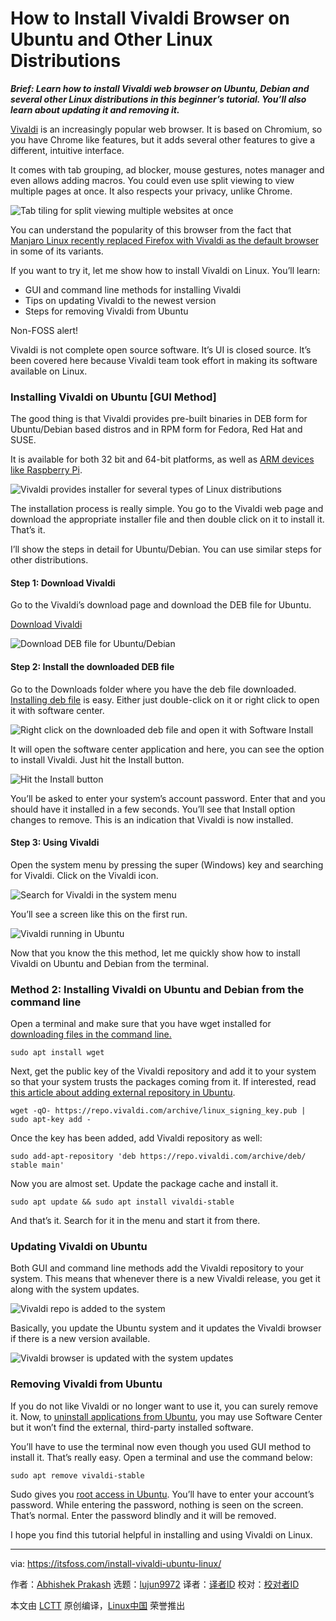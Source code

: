[#]: subject: "How to Install Vivaldi Browser on Ubuntu and Other Linux Distributions"
[#]: via: "https://itsfoss.com/install-vivaldi-ubuntu-linux/"
[#]: author: "Abhishek Prakash https://itsfoss.com/author/abhishek/"
[#]: collector: "lujun9972"
[#]: translator: "imgradeone"
[#]: reviewer: " "
[#]: publisher: " "
[#]: url: " "

How to Install Vivaldi Browser on Ubuntu and Other Linux Distributions
======

_**Brief: Learn how to install Vivaldi web browser on Ubuntu, Debian and several other Linux distributions in this beginner’s tutorial. You’ll also learn about updating it and removing it.**_

[Vivaldi][1] is an increasingly popular web browser. It is based on Chromium, so you have Chrome like features, but it adds several other features to give a different, intuitive interface.

It comes with tab grouping, ad blocker, mouse gestures, notes manager and even allows adding macros. You could even use split viewing to view multiple pages at once. It also respects your privacy, unlike Chrome.

![Tab tiling for split viewing multiple websites at once][2]

You can understand the popularity of this browser from the fact that [Manjaro Linux recently replaced Firefox with Vivaldi as the default browser][3] in some of its variants.

If you want to try it, let me show how to install Vivaldi on Linux. You’ll learn:

  * GUI and command line methods for installing Vivaldi
  * Tips on updating Vivaldi to the newest version
  * Steps for removing Vivaldi from Ubuntu



Non-FOSS alert!

Vivaldi is not complete open source software. It’s UI is closed source. It’s been covered here because Vivaldi team took effort in making its software available on Linux.

### Installing Vivaldi on Ubuntu [GUI Method]

The good thing is that Vivaldi provides pre-built binaries in DEB form for Ubuntu/Debian based distros and in RPM form for Fedora, Red Hat and SUSE.

It is available for both 32 bit and 64-bit platforms, as well as [ARM devices like Raspberry Pi][4].

![Vivaldi provides installer for several types of Linux distributions][5]

The installation process is really simple. You go to the Vivaldi web page and download the appropriate installer file and then double click on it to install it. That’s it.

I’ll show the steps in detail for Ubuntu/Debian. You can use similar steps for other distributions.

#### Step 1: Download Vivaldi

Go to the Vivaldi’s download page and download the DEB file for Ubuntu.

[Download Vivaldi][6]

![Download DEB file for Ubuntu/Debian][7]

#### Step 2: Install the downloaded DEB file

Go to the Downloads folder where you have the deb file downloaded. [Installing deb file][8] is easy. Either just double-click on it or right click to open it with software center.

![Right click on the downloaded deb file and open it with Software Install][9]

It will open the software center application and here, you can see the option to install Vivaldi. Just hit the Install button.

![Hit the Install button][10]

You’ll be asked to enter your system’s account password. Enter that and you should have it installed in a few seconds. You’ll see that Install option changes to remove. This is an indication that Vivaldi is now installed.

#### Step 3: Using Vivaldi

Open the system menu by pressing the super (Windows) key and searching for Vivaldi. Click on the Vivaldi icon.

![Search for Vivaldi in the system menu][11]

You’ll see a screen like this on the first run.

![Vivaldi running in Ubuntu][12]

Now that you know the this method, let me quickly show how to install Vivaldi on Ubuntu and Debian from the terminal.

### Method 2: Installing Vivaldi on Ubuntu and Debian from the command line

Open a terminal and make sure that you have wget installed for [downloading files in the command line.][13]

```
sudo apt install wget
```

Next, get the public key of the Vivaldi repository and add it to your system so that your system trusts the packages coming from it. If interested, read [this article about adding external repository in Ubuntu][14].

```
wget -qO- https://repo.vivaldi.com/archive/linux_signing_key.pub | sudo apt-key add -
```

Once the key has been added, add Vivaldi repository as well:

```
sudo add-apt-repository 'deb https://repo.vivaldi.com/archive/deb/ stable main'
```

Now you are almost set. Update the package cache and install it.

```
sudo apt update && sudo apt install vivaldi-stable
```

And that’s it. Search for it in the menu and start it from there.

### Updating Vivaldi on Ubuntu

Both GUI and command line methods add the Vivaldi repository to your system. This means that whenever there is a new Vivaldi release, you get it along with the system updates.

![Vivaldi repo is added to the system][15]

Basically, you update the Ubuntu system and it updates the Vivaldi browser if there is a new version available.

![Vivaldi browser is updated with the system updates][16]

### Removing Vivaldi from Ubuntu

If you do not like Vivaldi or no longer want to use it, you can surely remove it. Now, to [uninstall applications from Ubuntu][17], you may use Software Center but it won’t find the external, third-party installed software.

You’ll have to use the terminal now even though you used GUI method to install it. That’s really easy. Open a terminal and use the command below:

```
sudo apt remove vivaldi-stable
```

Sudo gives you [root access in Ubuntu][18]. You’ll have to enter your account’s password. While entering the password, nothing is seen on the screen. That’s normal. Enter the password blindly and it will be removed.

I hope you find this tutorial helpful in installing and using Vivaldi on Linux.

--------------------------------------------------------------------------------

via: https://itsfoss.com/install-vivaldi-ubuntu-linux/

作者：[Abhishek Prakash][a]
选题：[lujun9972][b]
译者：[译者ID](https://github.com/译者ID)
校对：[校对者ID](https://github.com/校对者ID)

本文由 [LCTT](https://github.com/LCTT/TranslateProject) 原创编译，[Linux中国](https://linux.cn/) 荣誉推出

[a]: https://itsfoss.com/author/abhishek/
[b]: https://github.com/lujun9972
[1]: https://vivaldi.com/
[2]: https://i2.wp.com/itsfoss.com/wp-content/uploads/2021/10/tab-tiling.webp?resize=800%2C448&ssl=1
[3]: https://news.itsfoss.com/vivaldi-replaces-firefox-manjaro/
[4]: https://itsfoss.com/raspberry-pi-alternatives/
[5]: https://i2.wp.com/itsfoss.com/wp-content/uploads/2021/10/downloading-vivaldi-linux.webp?resize=800%2C541&ssl=1
[6]: https://vivaldi.com/download/
[7]: https://i2.wp.com/itsfoss.com/wp-content/uploads/2021/10/vivaldi-download-linux.webp?resize=800%2C438&ssl=1
[8]: https://itsfoss.com/install-deb-files-ubuntu/
[9]: https://i2.wp.com/itsfoss.com/wp-content/uploads/2021/10/installing-vivaldi-ubuntu.webp?resize=800%2C466&ssl=1
[10]: https://i0.wp.com/itsfoss.com/wp-content/uploads/2021/10/install-vivaldi-ubuntu-software.png?resize=800%2C407&ssl=1
[11]: https://i1.wp.com/itsfoss.com/wp-content/uploads/2021/10/running-vivaldi-in-ubuntu.png?resize=703%2C229&ssl=1
[12]: https://i0.wp.com/itsfoss.com/wp-content/uploads/2021/10/Vivaldi-in-Ubuntu.webp?resize=800%2C450&ssl=1
[13]: https://itsfoss.com/download-files-from-linux-terminal/
[14]: https://itsfoss.com/adding-external-repositories-ubuntu/
[15]: https://i2.wp.com/itsfoss.com/wp-content/uploads/2021/10/Vivaldi-repo-ubuntu.png?resize=800%2C403&ssl=1
[16]: https://i0.wp.com/itsfoss.com/wp-content/uploads/2021/06/chrome-edge-update-ubuntu.png?resize=716%2C421&ssl=1
[17]: https://itsfoss.com/uninstall-programs-ubuntu/
[18]: https://itsfoss.com/root-user-ubuntu/
